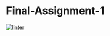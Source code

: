 # Final-Assignment-1
[![linter](https://github.com/<JacobGD1>/<Final-Assignment-1>/workflows/linter/badge.svg)](https://github.com/marketplace/actions/super-linter)
